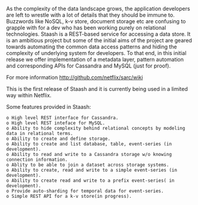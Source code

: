 As the complexity of the data landscape grows, the application developers are left to wrestle with a lot of details that they should be immune to. Buzzwords like NoSQL, k-v store, document storage etc are confusing to grapple with for a dev who has been working purely on relational technologies. Staash is a REST-based service for accessing a data store. It is an ambitious project but some of the initial aims of the project are geared towards automating the common data access patterns and hiding the complexity of underlying system for developers. To that end, in this initial release we offer implementation of a metadata layer, pattern automation and corresponding APIs for Cassandra and MySQL (just for proof).

For more information http://github.com/netflix/sarc/wiki

This is the first release of Staash and it is currently being used in a limited way within Netflix.

Some features provided in Staash:

    o High level REST interface for Cassandra.
    o High level REST inteface for MySQL.
    o Ability to hide complexity behind relational concepts by modeling data in relational terms.
    o Ability to create and define storage.
    o Ability to create and list database, table, event-series (in development).
    o Ability to read and write to a Cassandra storage w/o knowing connection information.
    o Ablity to be able to join a dataset across storage systems.
    o Ability to create, read and write to a simple event-series (in development).
    o Ability to create read and write to a prefix event-series( in development).
    o Provide auto-sharding for temporal data for event-series.
    o Simple REST API for a k-v store(in progress).
